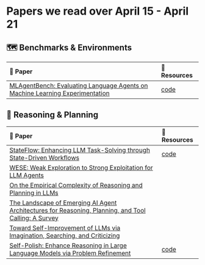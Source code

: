 # Papers we read over April 15 - April 21
## :world_map: Benchmarks & Environments
| :scroll: Paper                                                                                                   | :link: Resources                         |
|:-----------------------------------------------------------------------------------------------------------------|:-----------------------------------------|
| [MLAgentBench: Evaluating Language Agents on Machine Learning Experimentation](https://arxiv.org/abs/2310.03302) | [code](https://arxiv.org/abs/2310.03302) |
## :thinking: Reasoning & Planning
| :scroll: Paper                                                                                                                           | :link: Resources                         |
|:-----------------------------------------------------------------------------------------------------------------------------------------|:-----------------------------------------|
| [StateFlow: Enhancing LLM Task-Solving through State-Driven Workflows](https://arxiv.org/abs/2403.11322)                                 | [code](https://arxiv.org/abs/2403.11322) |
| [WESE: Weak Exploration to Strong Exploitation for LLM Agents](https://arxiv.org/abs/2404.07456v1)                                       |                                          |
| [On the Empirical Complexity of Reasoning and Planning in LLMs](https://arxiv.org/abs/2404.11041)                                        |                                          |
| [The Landscape of Emerging AI Agent Architectures for Reasoning, Planning, and Tool Calling: A Survey](https://arxiv.org/abs/2404.11584) |                                          |
| [Toward Self-Improvement of LLMs via Imagination, Searching, and Criticizing](https://arxiv.org/abs/2404.12253)                          |                                          |
| [Self-Polish: Enhance Reasoning in Large Language Models via Problem Refinement](https://arxiv.org/abs/2305.14497)                       | [code](https://arxiv.org/abs/2305.14497) |